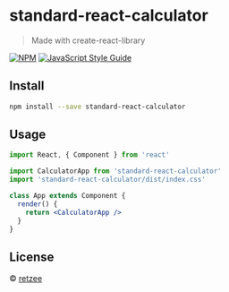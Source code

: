 # standard-react-calculator

> Made with create-react-library

[![NPM](https://img.shields.io/npm/v/standard-react-calculator.svg)](https://www.npmjs.com/package/standard-react-calculator) [![JavaScript Style Guide](https://img.shields.io/badge/code_style-standard-brightgreen.svg)](https://standardjs.com)

## Install

```bash
npm install --save standard-react-calculator
```

## Usage

```jsx
import React, { Component } from 'react'

import CalculatorApp from 'standard-react-calculator'
import 'standard-react-calculator/dist/index.css'

class App extends Component {
  render() {
    return <CalculatorApp />
  }
}
```

## License

 © [retzee](https://github.com/retzee)
